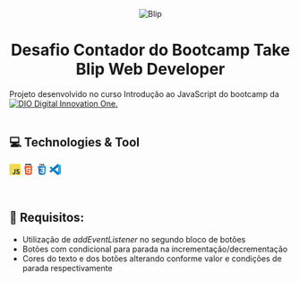 <!--Banner session-->
<p align="center">
  <img src="https://i.postimg.cc/JzpR616z/995e4a20-0e54-48e9-8e96-f3a581f32ebf.png" alt="Blip" width="200">
</p>

<!--About session-->
<h1 align="center">Desafio Contador do Bootcamp Take Blip Web Developer</h1>
<p>Projeto desenvolvido no curso Introdução ao JavaScript do bootcamp da <a href="https://digitalinnovation.one/"><img src="https://hermes.digitalinnovation.one/assets/diome/logo.svg" alt="DIO" tittle="Digital Innovation One" width="40"> Digital Innovation One.</a>
<br><br>

<!-- Languages icons -->
<h2> 💻 Technologies & Tool </h2>
<p align="left">
  <code><img height="20" src="https://raw.githubusercontent.com/github/explore/80688e429a7d4ef2fca1e82350fe8e3517d3494d/topics/javascript/javascript.png"></code>
  <code><img height="20" src="https://raw.githubusercontent.com/github/explore/80688e429a7d4ef2fca1e82350fe8e3517d3494d/topics/html/html.png"></code>
  <code><img height="20" src="https://raw.githubusercontent.com/github/explore/80688e429a7d4ef2fca1e82350fe8e3517d3494d/topics/css/css.png"></code>
  <code><img height="20" src="https://raw.githubusercontent.com/github/explore/80688e429a7d4ef2fca1e82350fe8e3517d3494d/topics/visual-studio-code/visual-studio-code.png"></code>
</p><br>

<!-- Projects -->
<h2> 🎯 Requisitos: </h2>

- Utilização de <i>addEventListener</i> no segundo bloco de botões
- Botões com condicional para parada na incrementação/decrementação
- Cores do texto e dos botões alterando conforme valor e condições de parada respectivamente
